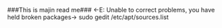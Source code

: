 ###This is majin read me###
<-E: Unable to correct problems, you have held broken packages->
sudo gedit /etc/apt/sources.list


